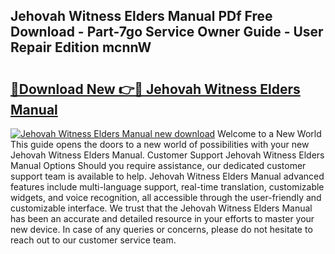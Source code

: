 ## Jehovah Witness Elders Manual PDf Free Download - Part-7go Service Owner Guide - User Repair Edition mcnnW

# <h2><a href="http://bc34690.oget.top/?id=Jehovah+Witness+Elders+Manual">🔗Download New 👉🔴 Jehovah Witness Elders Manual</a></h2>

[![Jehovah Witness Elders Manual new download](https://i.imgur.com/5g1atiW.png)](http://bc34690.oget.top/?id=Jehovah+Witness+Elders+Manual)
Welcome to a New World This guide opens the doors to a new world of possibilities with your new Jehovah Witness Elders Manual. Customer Support Jehovah Witness Elders Manual Options Should you require assistance, our dedicated customer support team is available to help. Jehovah Witness Elders Manual advanced features include multi-language support, real-time translation, customizable widgets, and voice recognition, all accessible through the user-friendly and customizable interface. We trust that the Jehovah Witness Elders Manual has been an accurate and detailed resource in your efforts to master your new device. In case of any queries or concerns, please do not hesitate to reach out to our customer service team.
